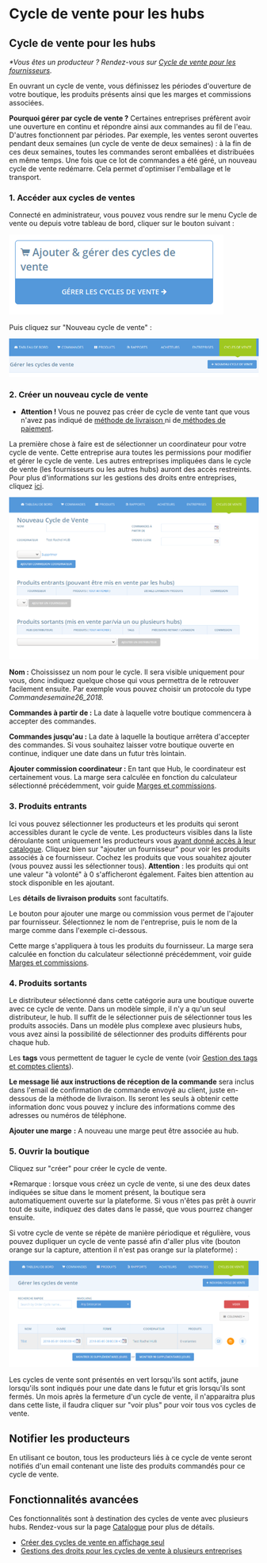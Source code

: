# Cycle de vente pour les hubs

## Cycle de vente pour les hubs

_\*Vous êtes un producteur ? Rendez-vous sur_ [_Cycle de vente pour les fournisseurs_](cycle-de-vente-pour-les-fournisseurs.md)_._

En ouvrant un cycle de vente, vous définissez les périodes d'ouverture de votre boutique, les produits présents ainsi que les marges et commissions associées.

**Pourquoi gérer par cycle de vente ?** Certaines entreprises préfèrent avoir une ouverture en continu et répondre ainsi aux commandes au fil de l'eau. D'autres fonctionnent par périodes. Par exemple, les ventes seront ouvertes pendant deux semaines \(un cycle de vente de deux semaines\) : à la fin de ces deux semaines, toutes les commandes seront emballées et distribuées en même temps. Une fois que ce lot de commandes a été géré, un nouveau cycle de vente redémarre. Cela permet d'optimiser l'emballage et le transport.

### 1. Accéder aux cycles de ventes

Connecté en administrateur, vous pouvez vous rendre sur le menu Cycle de vente ou depuis votre tableau de bord, cliquer sur le bouton suivant :

![](../../.gitbook/assets/image%20%28106%29.png)

Puis cliquez sur "Nouveau cycle de vente" :

![](../../.gitbook/assets/image%20%2814%29.png)

### 2. Créer un nouveau cycle de vente

* **Attention !** Vous ne pouvez pas créer de cycle de vente tant que vous n'avez pas indiqué de [méthode de livraison ](types-de-livraisons.md)ni de[ méthodes de paiement](methodes-de-paiements.md).

La première chose à faire est de sélectionner un coordinateur pour votre cycle de vente. Cette entreprise aura toutes les permissions pour modifier et gérer le cycle de vente. Les autres entreprises impliquées dans le cycle de vente \(les fournisseurs ou les autres hubs\) auront des accès restreints. Pour plus d'informations sur les gestions des droits entre entreprises, cliquez [ici](e2e-powers-in-multi-enterprise-ocs.md).

![](../../.gitbook/assets/image%20%2851%29.png)

**Nom :** Choississez un nom pour le cycle. Il sera visible uniquement pour vous, donc indiquez quelque chose qui vous permettra de le retrouver facilement ensuite. Par exemple vous pouvez choisir un protocole du type _Commandesemaine26\_2018._

**Commandes à partir de :** La date à laquelle votre boutique commencera à accepter des commandes.

**Commandes jusqu'au :** La date à laquelle la boutique arrêtera d'accepter des commandes. Si vous souhaitez laisser votre boutique ouverte en continue, indiquer une date dans un futur très lointain.

**Ajouter commission coordinateur :** En tant que Hub, le coordinateur est certainement vous. La marge sera calculée en fonction du calculateur sélectionné précédemment, voir guide [Marges et commissions](frais-et-taxes.md).

### 3. Produits entrants

Ici vous pouvez sélectionner les producteurs et les produits qui seront accessibles durant le cycle de vente. Les producteurs visibles dans la liste déroulante sont uniquement les producteurs vous [ayant donné accès à leur catalogue](../votre-profil/e2e-permissions.md). Cliquez bien sur "ajouter un fournisseur" pour voir les produits associés à ce fournisseur. Cochez les produits que vous souahitez ajouter \(vous pouvez aussi les sélectionner tous\). **Attention** : les produits qui ont une valeur "à volonté" à 0 s'afficheront également. Faites bien attention au stock disponible en les ajoutant. 

Les **détails de livraison produits** sont facultatifs. 

Le bouton pour ajouter une marge ou commission vous permet de l'ajouter par fournisseur. Sélectionnez le nom de l'entreprise, puis le nom de la marge comme dans l'exemple ci-dessous. 

Cette marge s'appliquera à tous les produits du fournisseur. La marge sera calculée en fonction du calculateur sélectionné précédemment, voir guide [Marges et commissions](frais-et-taxes.md).

### 4. Produits sortants

Le distributeur sélectionné dans cette catégorie aura une boutique ouverte avec ce cycle de vente. Dans un modèle simple, il n'y a qu'un seul distributeur, le hub. Il suffit de le sélectionner puis de sélectionner tous les produits associés. Dans un modèle plus complexe avec plusieurs hubs, vous avez ainsi la possibilité de sélectionner des produits différents pour chaque hub. 

Les **tags** vous permettent de taguer le cycle de vente \(voir [Gestion des tags et comptes clients](customized-shopping-experience.md)\).

**Le message lié aux instructions de réception de la commande** sera inclus dans l'email de confirmation de commande envoyé au client, juste en-dessous de la méthode de livraison. Ils seront les seuls à obtenir cette information donc vous pouvez y inclure des informations comme des adresses ou numéros de téléphone.

**Ajouter une marge** **:** A nouveau une marge peut être associée au hub.

### 5. Ouvrir la boutique

Cliquez sur "créer" pour créer le cycle de vente.

\*Remarque : lorsque vous créez un cycle de vente, si une des deux dates indiquées se situe dans le moment présent, la boutique sera automatiquement ouverte sur la plateforme. Si vous n'êtes pas prêt à ouvrir tout de suite, indiquez des dates dans le passé, que vous pourrez changer ensuite. 

Si votre cycle de vente se répète de manière périodique et régulière, vous pouvez dupliquer un cycle de vente passé afin d'aller plus vite \(bouton orange sur la capture, attention il n'est pas orange sur la plateforme\) :

![](../../.gitbook/assets/image%20%2834%29.png)

Les cycles de vente sont présentés en vert lorsqu'ils sont actifs, jaune lorsqu'ils sont indiqués pour une date dans le futur et gris lorsqu'ils sont fermés. Un mois après la fermeture d'un cycle de vente, il n'apparaitra plus dans cette liste, il faudra cliquer sur "voir plus" pour voir tous vos cycles de vente.

## **Notifier les producteurs**

En utilisant ce bouton, tous les producteurs liés à ce cycle de vente seront notifiés d'un email contenant une liste des produits commandés pour ce cycle de vente.

## **Fonctionnalités avancées**

Ces fonctionnalités sont à destination des cycles de vente avec plusieurs hubs. Rendez-vous sur la page [Catalogue](../produits-1/inventory-tool.md) pour plus de détails.

* [Créer des cycles de vente en affichage seul](display-only-order-cycles.md)
* [Gestions des droits pour les cycles de vente à plusieurs entreprises](e2e-powers-in-multi-enterprise-ocs.md)



